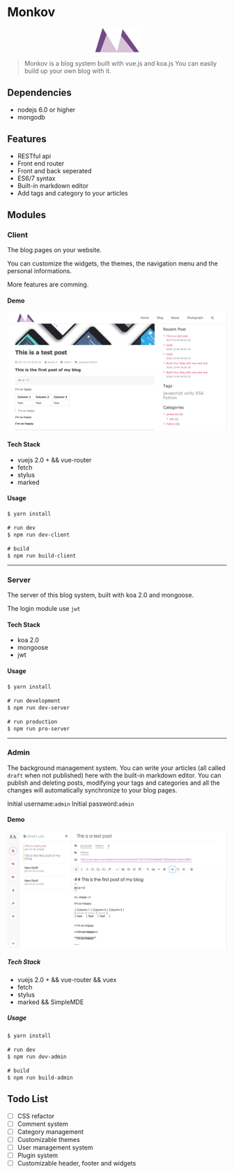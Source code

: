 # Monkov

<center>
  <img src="./intro_src/logo.png" alt="">
</center>

> Monkov is a blog system built with vue.js and koa.js You can easily build up your own blog with it.

## Dependencies

- nodejs 6.0 or higher
- mongodb

## Features

- RESTful api
- Front end router
- Front and back seperated
- ES6/7 syntax
- Built-in markdown editor
- Add tags and category to your articles

## Modules

### Client

The blog pages on your website.

You can customize the widgets, the themes, the navigation menu and the personal informations.

More features are comming.

#### Demo

![](intro_src/client.png)

#### Tech Stack

- vuejs 2.0 + && vue-router
- fetch
- stylus
- marked

#### Usage

```shell
$ yarn install

# run dev
$ npm run dev-client

# build
$ npm run build-client
```

--------------------------------------------------------------------------------

### Server

The server of this blog system, built with koa 2.0 and mongoose.

The login module use `jwt`

#### Tech Stack

- koa 2.0
- mongoose
- jwt

#### Usage

```shell
$ yarn install

# run development
$ npm run dev-server

# run production
$ npm run pro-server
```

--------------------------------------------------------------------------------

### Admin

The background management system. You can write your articles (all called `draft` when not published) here with the built-in markdown editor. You can publish and deleting posts, modifying your tags and categories and all the changes will automatically synchronize to your blog pages.

Initial username:`admin` Initial password:`admin`

#### Demo

![](./intro_src/admin.png)

##### Tech Stack

- vuejs 2.0 + && vue-router && vuex
- fetch
- stylus
- marked && SimpleMDE

##### Usage

```shell
$ yarn install

# run dev
$ npm run dev-admin

# build
$ npm run build-admin
```

## Todo List

- [ ] CSS refactor
- [ ] Comment system
- [ ] Category management
- [ ] Customizable themes
- [ ] User management system
- [ ] Plugin system
- [ ] Customizable header, footer and widgets
